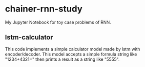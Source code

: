 # chainer-rnn-study
My Jupyter Notebook for toy case problems of RNN.

## lstm-calculator
This code implements a simple calculator model made by lstm with encoder/decoder.
This model accepts a simple formula string like "1234+4321=" then prints a result as a string like "5555".
